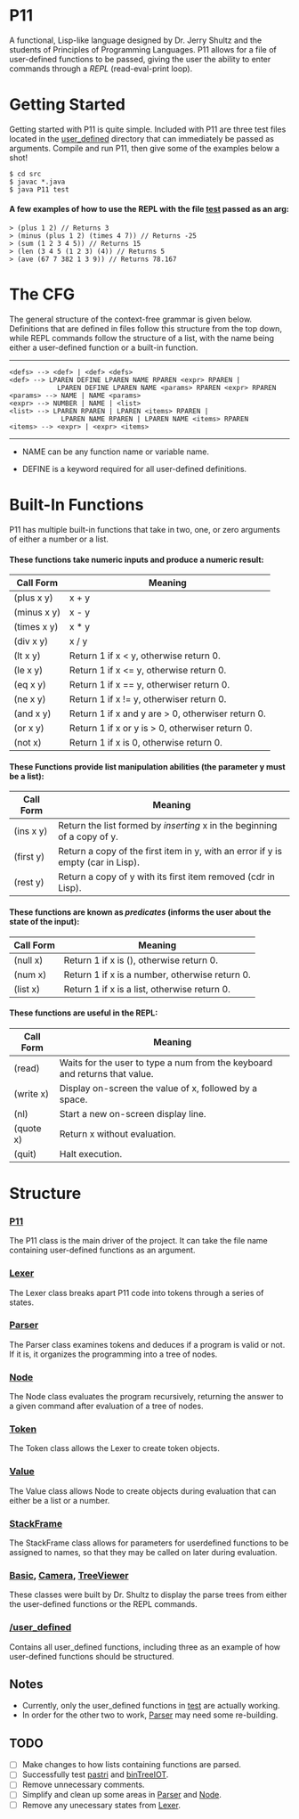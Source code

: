 # P11
A functional, Lisp-like language designed by Dr. Jerry Shultz and the students of Principles of Programming Languages. 
P11 allows for a file of user-defined functions to be passed, giving the user the ability to enter commands through a *REPL*
(read-eval-print loop).

# Getting Started
Getting started with P11 is quite simple. Included with P11 are three test files located in the 
[user_defined](src/user_defined) directory that can immediately be passed as arguments. Compile and run P11, then
give some of the examples below a shot!

```
$ cd src
$ javac *.java
$ java P11 test
```

#### A few examples of how to use the REPL with the file [test](src/user_defined/test) passed as an arg:
```
> (plus 1 2) // Returns 3
> (minus (plus 1 2) (times 4 7)) // Returns -25
> (sum (1 2 3 4 5)) // Returns 15
> (len (3 4 5 (1 2 3) (4)) // Returns 5
> (ave (67 7 382 1 3 9)) // Returns 78.167
```

# The CFG
The general structure of the context-free grammar is given below. Definitions that are defined in files follow this structure
from the top down, while REPL commands follow the structure of a list, with the name being either a user-defined function or 
a built-in function.

---
```
<defs> --> <def> | <def> <defs>
<def> --> LPAREN DEFINE LPAREN NAME RPAREN <expr> RPAREN | 
            LPAREN DEFINE LPAREN NAME <params> RPAREN <expr> RPAREN
<params> --> NAME | NAME <params>
<expr> --> NUMBER | NAME | <list>
<list> --> LPAREN RPAREN | LPAREN <items> RPAREN | 
             LPAREN NAME RPAREN | LPAREN NAME <items> RPAREN
<items> --> <expr> | <expr> <items>
```
---

* NAME can be any function name or variable name.

* DEFINE is a keyword required for all user-defined definitions.

# Built-In Functions
P11 has multiple built-in functions that take in two, one, or zero arguments of either a number or a list.

#### These functions take numeric inputs and produce a numeric result:

|Call Form|Meaning|
|--------|--------|
|(plus x y)| x + y|
|(minus x y)| x - y|
|(times x y)| x * y|
|(div x y)| x / y|
|(lt x y)|Return 1 if x < y, otherwise return 0.|
|(le x y)|Return 1 if x <= y, otherwise return 0.|
|(eq x y)|Return 1 if x == y, otherwiser return 0.|
|(ne x y)|Return 1 if x != y, otherwiser return 0.|
|(and x y)|Return 1 if x and y are > 0, otherwiser return 0.|
|(or x y)|Return 1 if x or y is > 0, otherwiser return 0.|
|(not x)|Return 1 if x is 0, otherwise return 0.|

#### These Functions provide list manipulation abilities (the parameter y must be a list):

|Call Form|Meaning|
|---------|-------|
|(ins x y)|Return the list formed by *inserting* x in the beginning of a copy of y.|
|(first y)|Return a copy of the first item in y, with an error if y is empty (car in Lisp).|
|(rest y)|Return a copy of y with its first item removed (cdr in Lisp).|

#### These functions are known as *predicates* (informs the user about the state of the input):

|Call Form|Meaning|
|---------|-------|
|(null x)|Return 1 if x is (), otherwise return 0.|
|(num x)|Return 1 if x is a number, otherwise return 0.|
|(list x)|Return 1 if x is a list, otherwise return 0.|

#### These functions are useful in the REPL:

|Call Form|Meaning|
|---------|-------|
|(read)|Waits for the user to type a num from the keyboard and returns that value.|
|(write x)|Display on-screen the value of x, followed by a space.|
|(nl)|Start a new on-screen display line.|
|(quote x)|Return x without evaluation.|
|(quit)|Halt execution.|

# Structure
### [P11](src/P11.java)
The P11 class is the main driver of the project. It can take the file name containing user-defined functions as an argument.

### [Lexer](src/Lexer.java)
The Lexer class breaks apart P11 code into tokens through a series of states.

### [Parser](src/Parser.java)
The Parser class examines tokens and deduces if a program is valid or not. If it is, it organizes the programming into a tree of nodes.

### [Node](src/Node.java)
The Node class evaluates the program recursively, returning the answer to a given command after evaluation of a tree of nodes.

### [Token](src/Token.java)
The Token class allows the Lexer to create token objects.

### [Value](src/Value.java)
The Value class allows Node to create objects during evaluation that can either be a list or a number.

### [StackFrame](src/StackFrame.java)
The StackFrame class allows for parameters for userdefined functions to be assigned to names, so that they may be called on later during evaluation.

### [Basic](src/Basic.java), [Camera](src/Camera.java), [TreeViewer](src/TreeViewer.java)
These classes were built by Dr. Shultz to display the parse trees from either the user-defined functions or the REPL commands.

### [/user_defined](src/user_defined)
Contains all user_defined functions, including three as an example of how user-defined functions should be structured.

## Notes
* Currently, only the user_defined functions in [test](src/user_defined/test) are actually working.
* In order for the other two to work, [Parser](src/Parser.java) may need some re-building.

## TODO
- [ ] Make changes to how lists containing functions are parsed.
- [ ] Successfully test [pastri](src/user_defined/pastri) and [binTreeIOT](src/user_defined/binTreeIOT).
- [ ] Remove unnecessary comments.
- [ ] Simplify and clean up some areas in [Parser](src/Parser.java) and [Node](src/Node.java).
- [ ] Remove any unecessary states from [Lexer](src/Lexer.java).
